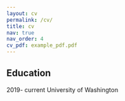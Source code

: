 ```yaml
---
layout: cv
permalink: /cv/
title: cv
nav: true
nav_order: 4
cv_pdf: example_pdf.pdf
---
```


## Education

2019- current University of Washington
